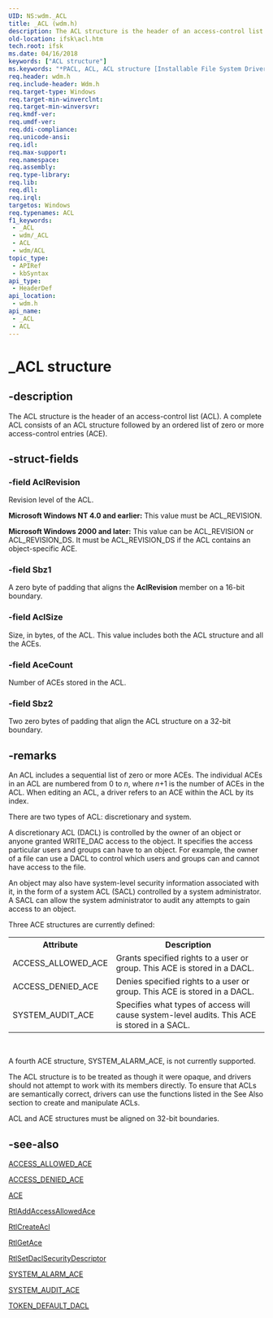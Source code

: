 ```yaml
---
UID: NS:wdm._ACL
title: _ACL (wdm.h)
description: The ACL structure is the header of an access-control list (ACL). A complete ACL consists of an ACL structure followed by an ordered list of zero or more access-control entries (ACE).
old-location: ifsk\acl.htm
tech.root: ifsk
ms.date: 04/16/2018
keywords: ["ACL structure"]
ms.keywords: "*PACL, ACL, ACL structure [Installable File System Drivers], PACL, PACL structure pointer [Installable File System Drivers], _ACL, ifsk.acl, securitystructures_a41770ca-4016-400f-8626-e6c8dc92642e.xml, wdm/ACL, wdm/PACL"
req.header: wdm.h
req.include-header: Wdm.h
req.target-type: Windows
req.target-min-winverclnt: 
req.target-min-winversvr: 
req.kmdf-ver: 
req.umdf-ver: 
req.ddi-compliance: 
req.unicode-ansi: 
req.idl: 
req.max-support: 
req.namespace: 
req.assembly: 
req.type-library: 
req.lib: 
req.dll: 
req.irql: 
targetos: Windows
req.typenames: ACL
f1_keywords:
 - _ACL
 - wdm/_ACL
 - ACL
 - wdm/ACL
topic_type:
 - APIRef
 - kbSyntax
api_type:
 - HeaderDef
api_location:
 - wdm.h
api_name:
 - _ACL
 - ACL
---
```


# _ACL structure


## -description

The ACL structure is the header of an access-control list (ACL). A complete ACL consists of an ACL structure followed by an ordered list of zero or more access-control entries (ACE).

## -struct-fields

### -field AclRevision

Revision level of the ACL. 

<b>Microsoft Windows NT 4.0 and earlier:</b> This value must be ACL_REVISION. 

<b>Microsoft Windows 2000 and later:</b> This value can be ACL_REVISION or ACL_REVISION_DS. It must be ACL_REVISION_DS if the ACL contains an object-specific ACE.

### -field Sbz1

A zero byte of padding that aligns the <b>AclRevision</b> member on a 16-bit boundary.

### -field AclSize

Size, in bytes, of the ACL. This value includes both the ACL structure and all the ACEs.

### -field AceCount

Number of ACEs stored in the ACL.

### -field Sbz2

Two zero bytes of padding that align the ACL structure on a 32-bit boundary.

## -remarks

An ACL includes a sequential list of zero or more ACEs. The individual ACEs in an ACL are numbered from 0 to <i>n</i>, where <i>n</i>+1 is the number of ACEs in the ACL. When editing an ACL, a driver refers to an ACE within the ACL by its index. 

There are two types of ACL: discretionary and system. 

A discretionary ACL (DACL) is controlled by the owner of an object or anyone granted WRITE_DAC access to the object. It specifies the access particular users and groups can have to an object. For example, the owner of a file can use a DACL to control which users and groups can and cannot have access to the file. 

An object may also have system-level security information associated with it, in the form of a system ACL (SACL) controlled by a system administrator. A SACL can allow the system administrator to audit any attempts to gain access to an object. 

Three ACE structures are currently defined: 

<table>
<tr>
<th>Attribute</th>
<th>Description</th>
</tr>
<tr>
<td>
ACCESS_ALLOWED_ACE

</td>
<td>
Grants specified rights to a user or group. This ACE is stored in a DACL.

</td>
</tr>
<tr>
<td>
ACCESS_DENIED_ACE

</td>
<td>
Denies specified rights to a user or group. This ACE is stored in a DACL.

</td>
</tr>
<tr>
<td>
SYSTEM_AUDIT_ACE

</td>
<td>
Specifies what types of access will cause system-level audits. This ACE is stored in a SACL.

</td>
</tr>
</table>
 

A fourth ACE structure, SYSTEM_ALARM_ACE, is not currently supported. 

The ACL structure is to be treated as though it were opaque, and drivers should not attempt to work with its members directly. To ensure that ACLs are semantically correct, drivers can use the functions listed in the See Also section to create and manipulate ACLs. 

ACL and ACE structures must be aligned on 32-bit boundaries.

## -see-also

<a href="/windows-hardware/drivers/ddi/ntifs/ns-ntifs-_access_allowed_ace">ACCESS_ALLOWED_ACE</a>



<a href="/windows-hardware/drivers/ddi/ntifs/ns-ntifs-_access_denied_ace">ACCESS_DENIED_ACE</a>



<a href="/windows-hardware/drivers/ifs/ace">ACE</a>



<a href="/windows-hardware/drivers/ddi/ntifs/nf-ntifs-rtladdaccessallowedace">RtlAddAccessAllowedAce</a>



<a href="/windows-hardware/drivers/ddi/ntifs/nf-ntifs-rtlcreateacl">RtlCreateAcl</a>



<a href="/windows-hardware/drivers/ddi/ntifs/nf-ntifs-rtlgetace">RtlGetAce</a>



<a href="/windows-hardware/drivers/ddi/wdm/nf-wdm-rtlsetdaclsecuritydescriptor">RtlSetDaclSecurityDescriptor</a>



<a href="/windows-hardware/drivers/ddi/ntifs/ns-ntifs-_system_alarm_ace">SYSTEM_ALARM_ACE</a>



<a href="/windows-hardware/drivers/ddi/ntifs/ns-ntifs-_system_audit_ace">SYSTEM_AUDIT_ACE</a>



<a href="/windows-hardware/drivers/ddi/ntifs/ns-ntifs-_token_default_dacl">TOKEN_DEFAULT_DACL</a>

